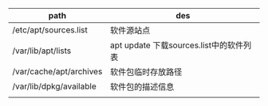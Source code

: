 | path                    | des                                     |
| ----------------------- | --------------------------------------- |
| /etc/apt/sources.list   | 软件源站点                              |
| /var/lib/apt/lists      | apt update 下载sources.list中的软件列表 |
| /var/cache/apt/archives | 软件包临时存放路径                      |
| /var/lib/dpkg/available | 软件包的描述信息                        |
|                         |                                         |



